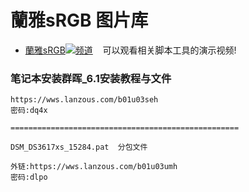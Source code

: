 # 蘭雅sRGB 图片库

- [蘭雅sRGB![](https://raw.githubusercontent.com/hongwenjun/vps_setup/master/img/youtube.png)频道](https://www.youtube.com/channel/UCupRwki_4n87nrwP0GIBUXA/videos) &nbsp;&nbsp;&nbsp;可以观看相关脚本工具的演示视频!




### 笔记本安装群晖_6.1安装教程与文件

```
https://wws.lanzous.com/b01u03seh
密码:dq4x

===================================================

DSM_DS3617xs_15284.pat  分包文件

外链:https://wws.lanzous.com/b01u03umh
密码:dlpo
```
